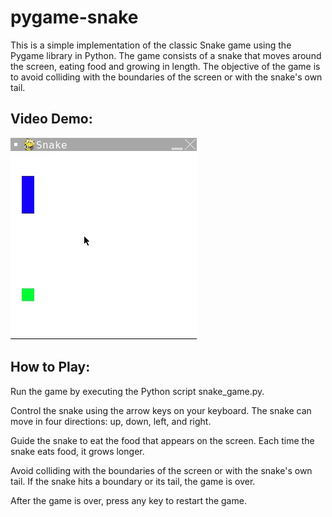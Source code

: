 # pygame-snake

This is a simple implementation of the classic Snake game using the Pygame library in Python. The game consists of a snake that moves around the screen, eating food and growing in length. The objective of the game is to avoid colliding with the boundaries of the screen or with the snake's own tail.

## Video Demo:
![snake video demo](https://github.com/JeffrayZhang/pygame-snake/blob/main/snake-video-demo.gif)

## How to Play:

Run the game by executing the Python script snake_game.py.

Control the snake using the arrow keys on your keyboard. The snake can move in four directions: up, down, left, and right.

Guide the snake to eat the food that appears on the screen. Each time the snake eats food, it grows longer.

Avoid colliding with the boundaries of the screen or with the snake's own tail. If the snake hits a boundary or its tail, the game is over.

After the game is over, press any key to restart the game.
